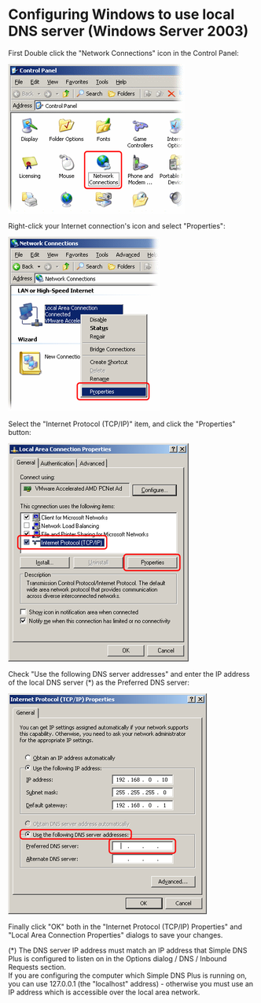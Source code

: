 ﻿---
category: 11
frontpage: false
comments: true
vgroup: 5
vname: Windows Server 2003
vsort: 105
refs: 26
created-utc: 2019-01-01
modified-utc: 2019-01-01
---
# Configuring Windows to use local DNS server (Windows Server 2003)

First Double click the "Network Connections" icon in the Control Panel:

![](img/24/1.png)

Right-click your Internet connection's icon and select "Properties":

![](img/24/2.png)

Select the "Internet Protocol (TCP/IP)" item, and click the "Properties" button:

![](img/24/3.png)

Check "Use the following DNS server addresses" and enter the IP address of the local DNS server (*) as the Preferred DNS server:

![](img/24/4.png)

Finally click "OK" both in the "Internet Protocol (TCP/IP) Properties" and "Local Area Connection Properties" dialogs to save your changes.

(*) The DNS server IP address must match an IP address that Simple DNS Plus is configured to listen on in the Options dialog / DNS / Inbound Requests section.  
If you are configuring the computer which Simple DNS Plus is running on, you can use 127.0.0.1 (the "localhost" address) - otherwise you must use an IP address which is accessible over the local area network.


